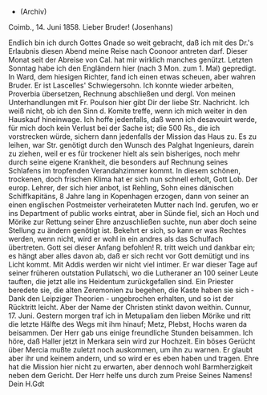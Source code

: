 + (Archiv)

 Coimb., 14. Juni 1858.
Lieber Bruder! (Josenhans)

Endlich bin ich durch Gottes Gnade so weit gebracht, daß ich mit des Dr.'s Erlaubnis diesen Abend meine Reise nach Coonoor antreten darf. Dieser Monat seit der Abreise von Cal. hat mir wirklich manches genützt. Letzten Sonntag habe ich den Engländern hier (nach 3 Mon. zum 1. Mal) gepredigt. In Ward, dem hiesigen Richter, fand ich einen etwas scheuen, aber wahren Bruder. Er ist Lascelles' Schwiegersohn. Ich konnte wieder arbeiten, Proverbia übersetzen, Rechnung abschließen und dergl. Von meinen Unterhandlungen mit Fr. Poulson hier gibt Dir der liebe Str. Nachricht. Ich weiß nicht, ob ich den Sinn d. Komite treffe, wenn ich mich weiter in den Hauskauf hineinwage. Ich hoffe jedenfalls, daß wenn ich desavouirt werde, für mich doch kein Verlust bei der Sache ist; die 500 Rs., die ich vorstrecken würde, sichern dann jedenfalls der Mission das Haus zu. Es zu leihen, war Str. genötigt durch den Wunsch des Palghat Ingenieurs, darein zu ziehen, weil er es für trockener hielt als sein bisheriges, noch mehr durch seine eigene Krankheit, die besonders auf Rechnung seines Schlafens im tropfenden Verandahzimmer kommt. In diesem schönen, trockenen, doch frischen Klima hat er sich nun schnell erholt, Gott Lob. Der europ. Lehrer, der sich hier anbot, ist Rehling, Sohn eines dänischen Schiffkapitäns, 8 Jahre lang in Kopenhagen erzogen, dann von seiner an einen englischen Postmeister verheirateten Mutter nach Ind. gerufen, wo er ins Department of public works eintrat, aber in Sünde fiel, sich an Hoch und Mörike zur Rettung seiner Ehre anzuschließen suchte, nun aber doch seine Stellung zu ändern genötigt ist. Bekehrt er sich, so kann er was Rechtes werden, wenn nicht, wird er wohl in ein andres als das Schulfach übertreten. Gott sei dieser Anfang befohlen! R. tritt weich und dankbar ein; es hängt aber alles davon ab, daß er sich recht vor Gott demütigt und ins Licht kommt. Mit Addis werden wir nicht viel intimer. Er war dieser Tage auf seiner früheren outstation Pullatschi, wo die Lutheraner an 100 seiner Leute tauften, die jetzt alle ins Heidentum zurückgefallen sind. Ein Priester beredete sie, die alten Zeremonien zu begehen, die Kaste haben sie sich - Dank den Leipziger Theorien - ungebrochen erhalten, und so ist der Rücktritt leicht. Aber der Name der Christen stinkt davon weithin. 
Cunnur, 17. Juni. Gestern morgen traf ich in Metupaliam den lieben Mörike und ritt die letzte Hälfte des Wegs mit ihm hinauf; Metz, Plebst, Hochs waren da beisammen. Der Herr gab uns einige freundliche Stunden beisammen. Ich höre, daß Haller jetzt in Merkara sein wird zur Hochzeit. Ein böses Gerücht über Mercia mußte zuletzt noch auskommen, um ihn zu warnen. Er glaubt aber ihr und keinem andern, und so wird er es eben haben und tragen. Ehre hat die Mission hier nicht zu erwarten, aber dennoch wohl Barmherzigkeit neben dem Gericht. Der Herr helfe uns durch zum Preise Seines Namens!  Dein H.Gdt

